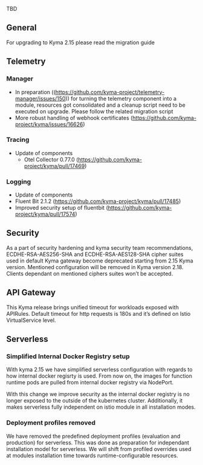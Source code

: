 TBD

## General
For upgrading to Kyma 2.15 please read the migration guide

## Telemetry
### Manager
- In preparation ((https://github.com/kyma-project/telemetry-manager/issues/150)) for turning the telemetry component into a module, resources got consolidated and a cleanup script need to be executed on upgrade. Please follow the related migration script
- More robust handling of webhook certificates (https://github.com/kyma-project/kyma/issues/16626)

### Tracing
- Update of components
  - Otel Collector 0.77.0 (https://github.com/kyma-project/kyma/pull/17469)

### Logging
- Update of components
 - Fluent Bit 2.1.2 (https://github.com/kyma-project/kyma/pull/17485)
- Improved security setup of fluentbit (https://github.com/kyma-project/kyma/pull/17574)

## Security
As a part of security hardening and kyma security team recommendations, ECDHE-RSA-AES256-SHA and ECDHE-RSA-AES128-SHA cipher suites used in default Kyma gateway become deprecated starting from 2.15 Kyma version. Mentioned configuration will be removed in Kyma version 2.18. Clients dependant on mentioned ciphers suites won’t be accepted.

## API Gateway
This Kyma release brings unified timeout for workloads exposed with APIRules. Default timeout for http requests is 180s and it’s defined on Istio VirtualService level.

## Serverless
### Simplified Internal Docker Registry setup
With kyma 2.15 we have simplified serverless configuration with regards to how internal docker regisrty is used. From now on, the images  for function runtime pods are pulled from internal docker registry via NodePort.

With this change we improve security as the internal docker registry is no longer exposed to the outside of the kubernetes cluster. Additionally, it makes serverless fully independent on istio module in all installation modes.

### Deployment profiles removed
We have removed the predefined deployment profiles (evaluation and production) for serverless. This was done as preparation for independant installation model for serverless. We will shift from profiled overrides used at modules installation time towards  runtime-configurable resources.
